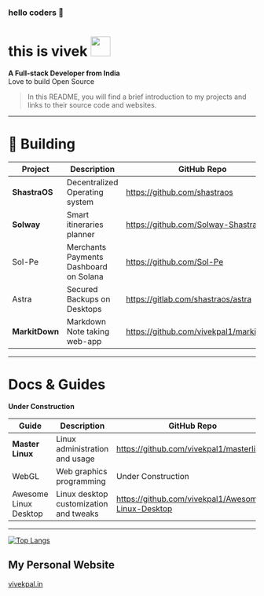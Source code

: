 ### hello coders 👋
# this is vivek <img src="https://media.giphy.com/media/WUlplcMpOCEmTGBtBW/giphy.gif" width="40">
**A Full-stack Developer from India**\
Love to build Open Source
> In this README, you will find a brief introduction to my projects and links to their source code and websites.
---

# 🔨 Building

| Project         | Description                            | GitHub Repo                             | Website                  |
| --------------- | -------------------------------------- | --------------------------------------- | ------------------------|
| **ShastraOS**   | Decentralized Operating system         | https://github.com/shastraos            | https://shastraos.org  |
| **Solway**      | Smart itineraries planner              | https://github.com/Solway-Shastra       | https://github.com/Solway-Shastra |
| Sol-Pe          | Merchants Payments Dashboard on Solana | https://github.com/Sol-Pe               | In progress |
| Astra           | Secured Backups on Desktops            | https://gitlab.com/shastraos/astra      | In progress |
| **MarkitDown**  | Markdown Note taking web-app           | https://github.com/vivekpal1/markitdown | https://markitdown.vercel.app/ |
---

# Docs & Guides
**Under Construction**

| Guide                      | Description                               | GitHub Repo                         |
| ---------------------------| ------------------------------------------| -----------------------------------|
| **Master Linux**           | Linux administration and usage            | https://github.com/vivekpal1/masterlinux |
| WebGL                      | Web graphics programming                  | Under Construction |
| Awesome Linux Desktop      | Linux desktop customization and tweaks    | https://github.com/vivekpal1/Awesome-Linux-Desktop |

---

[![Top Langs](https://github-readme-stats.vercel.app/api/top-langs/?username=vivekpal1&layout=compact&langs_count=8&show_icons=true&theme=radical)](https://github.com/vivekpal1)

## My Personal Website

<a href="https://vivekpal.in">vivekpal.in</a>

## 
<!---
<p align="center">
  <img src="https://github.com/vivekpal1/vivekpal1/raw/output/github-contribution-grid-snake.svg" alt="snake"></center>
</p>

> Apply dark mode to view all icons clearly
--- -->

